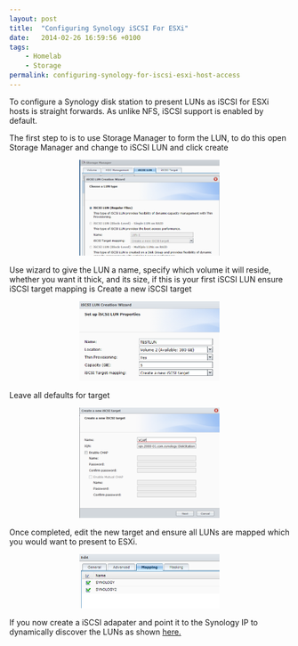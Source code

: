 ```yaml
---
layout: post
title:  "Configuring Synology iSCSI For ESXi"
date:   2014-02-26 16:59:56 +0100
tags:
    - Homelab
    - Storage
permalink: configuring-synology-for-iscsi-esxi-host-access
---
```

To configure a Synology disk station to present LUNs as iSCSI for ESXi hosts is straight forwards. 
As unlike NFS, iSCSI support is enabled by default.

The first step to is to use Storage Manager to form the LUN,  to do this open Storage Manager and 
change to iSCSI LUN and click create

<center><img src="/images/SynologyISCSI1.png" width="50%"></center>

Use wizard to give the LUN a name,  specify which volume it will reside, whether you 
want it thick, and its size, if this is your first iSCSI LUN ensure iSCSI target mapping is Create 
a new iSCSI target

<center><img src="/images/SynologyISCSI2.png" width="50%"></center>

Leave all defaults for target

<center><img src="/images/SynologyISCSI3.png" width="50%"></center>

Once completed,  edit the new target and ensure all LUNs are mapped which you would want to present 
to ESXi.

<center><img src="/images/SynologyISCSI4.png" width="50%"></center>

If you now create a iSCSI adapater and point it to the Synology IP to dynamically discover the LUNs 
as shown [here.](https://www.youtube.com/v/xAxE5LOAXSE)
